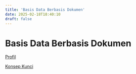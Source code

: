 ```yaml
---
title: 'Basis Data Berbasis Dokumen'
date: 2025-02-18T18:40:10
draft: false
---
```


# Basis Data Berbasis Dokumen

[Profil](./profil/)

[Konsep Kunci](./konsep-kunci/)
